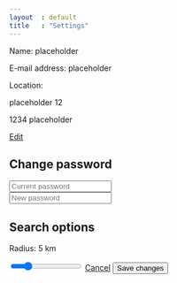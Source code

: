 ```yaml
---
layout  : default
title   : "Settings"
---
```

<div class="container">
    <p><span class="bold">Name: </span><span id="name">placeholder</span></p>
    <p><span class="bold">E-mail address: </span><span id="email">placeholder</span></p>
    <p id="small-margin"><span class="bold">Location: </span></p>
    <p class="location location-street">placeholder 12</p>
    <p class="location location-city">1234 placeholder</p>
    <a href="" class="edit">Edit</a>
    <h2>Change password</h2>
    <div class="form-wrap">
        <form class="settings-form">
            <label for="curr-pw"><i class="fa fa-lock" aria-hidden="true"></i></label><input class="input-settings" type="password" name="curr-pw" placeholder="Current password"><br>
            <label for="new-pw"><i class="fa fa-lock" aria-hidden="true"></i></label><input class="input-settings" type="password" name="new-pw" placeholder="New password"><br>
            <h2>Search options</h2>
            <p><span class="bold">Radius: </span><span id="distance">5 km</span></p>
            <input id="slider" type="range" name="slider" min="1" max="20" step="1" value="5">
            <a class="cancel-link" href="/home.html">Cancel</a>
            <button type="submit" class="settings-btn">Save changes</button>
        </form>
    </div>
</div>